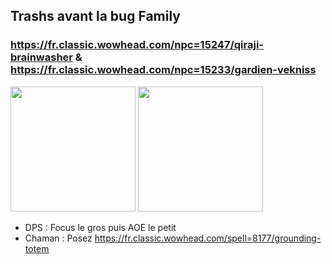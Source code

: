 ## Trashs avant la bug Family
### https://fr.classic.wowhead.com/npc=15247/qiraji-brainwasher & https://fr.classic.wowhead.com/npc=15233/gardien-vekniss
<img width="200" src="https://wow.zamimg.com/uploads/screenshots/normal/50743-qiraji-brainwasher.jpg"/>
<img width="200" src="https://wow.zamimg.com/uploads/screenshots/normal/50871-gardien-vekniss.jpg"/>

- DPS : Focus le gros puis AOE le petit
- Chaman : Posez <https://fr.classic.wowhead.com/spell=8177/grounding-totem>  
